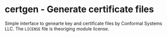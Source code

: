 # certgen - Generate certificate files

Simple interface to genearte key and certificate files by Conformal Systems LLC.
The `LICENSE` file is theoriging module license.
